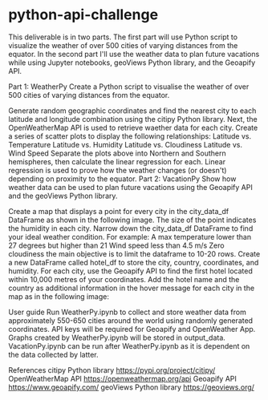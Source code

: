 # python-api-challenge
This deliverable is in two parts. The first part will use Python script to visualize the weather of over 500 cities of varying distances from the equator. In the second part I'll use the weather data to plan future vacations while using Jupyter notebooks, geoViews Python library, and the Geoapify API.

Part 1: WeatherPy
Create a Python script to visualise the weather of over 500 cities of varying distances from the equator.

Generate random geographic coordinates and find the nearest city to each latitude and longitude combination using the citipy Python library.
Next, the OpenWeatherMap API is used to retrieve waether data for each city.
Create a series of scatter plots to display the following relationships:
Latitude vs. Temperature
Latitude vs. Humidity
Latitude vs. Cloudiness
Latitude vs. Wind Speed
Separate the plots above into Northern and Southern hemispheres, then calculate the linear regression for each.
Linear regression is used to prove how the weather changes (or doesn't) depending on proximity to the equator.
Part 2: VacationPy
Show how weather data can be used to plan future vacations using the Geoapify API and the geoViews Python library.

Create a map that displays a point for every city in the city_data_df DataFrame as shown in the following image. The size of the point indicates the humidity in each city.
Narrow down the city_data_df DataFrame to find your ideal weather condition. For example:
A max temperature lower than 27 degrees but higher than 21
Wind speed less than 4.5 m/s
Zero cloudiness
the main objective is to limit the dataframe to 10-20 rows.
Create a new DataFrame called hotel_df to store the city, country, coordinates, and humidity.
For each city, use the Geoapify API to find the first hotel located within 10,000 metres of your coordinates.
Add the hotel name and the country as additional information in the hover message for each city in the map as in the following image:

User guide
Run WeatherPy.ipynb to collect and store weather data from approximately 550-650 cities around the world using randomly generated coordinates. API keys will be required for Geoapify and OpenWeather App.
Graphs created by WeatherPy.ipynb will be stored in output_data.
VacationPy.ipynb can be run after WeatherPy.ipynb as it is dependent on the data collected by latter.

References
citipy Python library https://pypi.org/project/citipy/
OpenWeatherMap API https://openweathermap.org/api
Geoapify API https://www.geoapify.com/
geoViews Python library https://geoviews.org/
